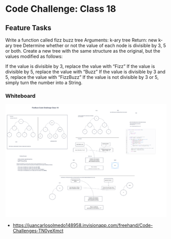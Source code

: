 # Code Challenge: Class 18

## Feature Tasks

Write a function called fizz buzz tree
Arguments: k-ary tree
Return: new k-ary tree
Determine whether or not the value of each node is divisible by 3, 5 or both. Create a new tree with the same structure as the original, but the values modified as follows:

If the value is divisible by 3, replace the value with “Fizz”
If the value is divisible by 5, replace the value with “Buzz”
If the value is divisible by 3 and 5, replace the value with “FizzBuzz”
If the value is not divisible by 3 or 5, simply turn the number into a String.


### Whiteboard

![WhiteBoard](<ScreenShots/Screenshot 2023-08-02 at 6.08.13 PM.png>)
- https://juancarlosolmedo148958.invisionapp.com/freehand/Code-Challenges-TN0yeXmct


